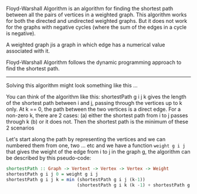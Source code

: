 
Floyd-Warshall Algorithm is an algorithm for finding the shortest path between
all the pairs of vertices in a weighted graph. This algorithm works for both
the directed and undirected weighted graphs. But it does not work for the
graphs with negative cycles (where the sum of the edges in a cycle is
negative).

A weighted graph jis a graph in which edge has a numerical value associated
with it.

Floyd-Warshall Algorithm follows the dynamic programming approach to find the
shortest path.

-----------------------


Solving this algorithm might look something like this ...

You can think of the algorithm like this: shortestPath g i j k gives the length
of the shortest path between i and j, passing through the vertices up to k
only. At k == 0, the path between the two vertices is a direct edge. For a
non-zero k, there are 2 cases:
(a) either the shortest path from i to j passes through k 
(b) or it does not.
Then the shortest path is the minimum of these 2 scenarios

Let's start along the path by representing the vertices and we can numbered
them from one, two ... etc and we have a function `weight g i j` that gives the
weight of the edge from i to j in the graph g, the algorithm can be described
by this pseudo-code:
```haskell
shortestPath :: Graph -> Vertext -> Vertex -> Vertex -> Weight
shortestPath g i j 0 = weight g i j
shortestPath g i j k = min (shortestPath g i j (k-1))
                           (shortestPath g i k (k -1) + shortestPath g k j (k - 1))
```


